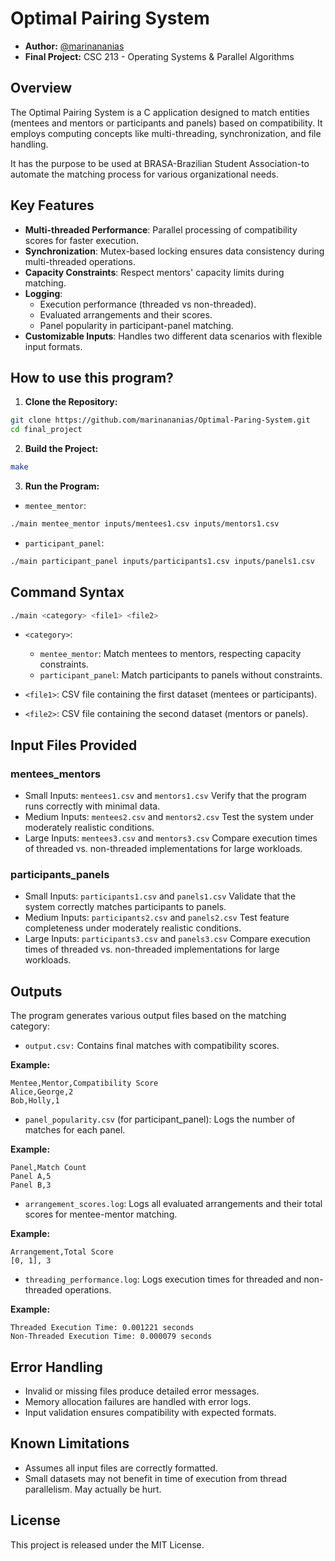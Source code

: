 # **Optimal Pairing System**

- **Author:** [@marinananias](https://www.github.com/marinananias)
- **Final Project:** CSC 213 - Operating Systems & Parallel Algorithms

## **Overview**

The Optimal Pairing System is a C application designed to match entities (mentees and mentors or participants and panels) based on compatibility. It employs computing concepts like multi-threading, synchronization, and file handling.

It has the purpose to be used at BRASA-Brazilian Student Association-to automate the matching process for various organizational needs.

## **Key Features**

- **Multi-threaded Performance**: Parallel processing of compatibility scores for faster execution.
- **Synchronization**: Mutex-based locking ensures data consistency during multi-threaded operations.
- **Capacity Constraints**: Respect mentors' capacity limits during matching.
- **Logging**:
  - Execution performance (threaded vs non-threaded).
  - Evaluated arrangements and their scores.
  - Panel popularity in participant-panel matching.
- **Customizable Inputs**: Handles two different data scenarios with flexible input formats.

## **How to use this program?**

1. **Clone the Repository:**

```bash
git clone https://github.com/marinananias/Optimal-Paring-System.git
cd final_project
```

2. **Build the Project:**

```bash
make
```

3. **Run the Program:**

- `mentee_mentor`:

```bash
./main mentee_mentor inputs/mentees1.csv inputs/mentors1.csv
```

- `participant_panel`:

```bash
./main participant_panel inputs/participants1.csv inputs/panels1.csv
```

## **Command Syntax**

```bash
./main <category> <file1> <file2>
```

- `<category>`:

  - `mentee_mentor`: Match mentees to mentors, respecting capacity constraints.
  - `participant_panel`: Match participants to panels without constraints.

- `<file1>`: CSV file containing the first dataset (mentees or participants).

- `<file2>`: CSV file containing the second dataset (mentors or panels).

## **Input Files Provided**

### **mentees_mentors**

- Small Inputs: `mentees1.csv` and `mentors1.csv`
  Verify that the program runs correctly with minimal data.
- Medium Inputs: `mentees2.csv` and `mentors2.csv`
  Test the system under moderately realistic conditions.
- Large Inputs: `mentees3.csv` and `mentors3.csv`
  Compare execution times of threaded vs. non-threaded implementations for large workloads.

### **participants_panels**

- Small Inputs: `participants1.csv` and `panels1.csv`
  Validate that the system correctly matches participants to panels.
- Medium Inputs: `participants2.csv` and `panels2.csv`
  Test feature completeness under moderately realistic conditions.
- Large Inputs: `participants3.csv` and `panels3.csv`
  Compare execution times of threaded vs. non-threaded implementations for large workloads.

## **Outputs**

The program generates various output files based on the matching category:

- `output.csv:`
  Contains final matches with compatibility scores.

**Example:**

```plaintext
Mentee,Mentor,Compatibility Score
Alice,George,2
Bob,Holly,1
```

- `panel_popularity.csv` (for participant_panel):
  Logs the number of matches for each panel.

**Example:**

```plaintext
Panel,Match Count
Panel A,5
Panel B,3
```

- `arrangement_scores.log`:
  Logs all evaluated arrangements and their total scores for mentee-mentor matching.

**Example:**

```plaintext
Arrangement,Total Score
[0, 1], 3
```

- `threading_performance.log`:
  Logs execution times for threaded and non-threaded operations.

**Example:**

```plaintext
Threaded Execution Time: 0.001221 seconds
Non-Threaded Execution Time: 0.000079 seconds
```

## **Error Handling**

- Invalid or missing files produce detailed error messages.
- Memory allocation failures are handled with error logs.
- Input validation ensures compatibility with expected formats.

## **Known Limitations**

- Assumes all input files are correctly formatted.
- Small datasets may not benefit in time of execution from thread parallelism. May actually be hurt.

## **License**

This project is released under the MIT License.
